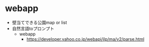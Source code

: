 # webapp
- 壁当てできる公園map or list
- 自然言語toプロンプト
  - webapp
    - https://developer.yahoo.co.jp/webapi/jlp/ma/v2/parse.html

